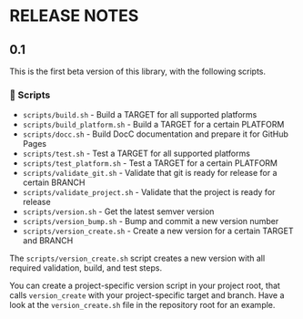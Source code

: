 # RELEASE NOTES


## 0.1

This is the first beta version of this library, with the following scripts.

### 🧾 Scripts

* `scripts/build.sh` - Build a TARGET for all supported platforms
* `scripts/build_platform.sh` - Build a TARGET for a certain PLATFORM
* `scripts/docc.sh` - Build DocC documentation and prepare it for GitHub Pages
* `scripts/test.sh` - Test a TARGET for all supported platforms
* `scripts/test_platform.sh` - Test a TARGET for a certain PLATFORM
* `scripts/validate_git.sh` - Validate that git is ready for release for a certain BRANCH
* `scripts/validate_project.sh` - Validate that the project is ready for release
* `scripts/version.sh` - Get the latest semver version
* `scripts/version_bump.sh` - Bump and commit a new version number
* `scripts/version_create.sh` - Create a new version for a certain TARGET and BRANCH

The `scripts/version_create.sh` script creates a new version with all required validation, build, and test steps.

You can create a project-specific version script in your project root, that calls `version_create` with your project-specific target and branch. Have a look at the `version_create.sh` file in the repository root for an example.